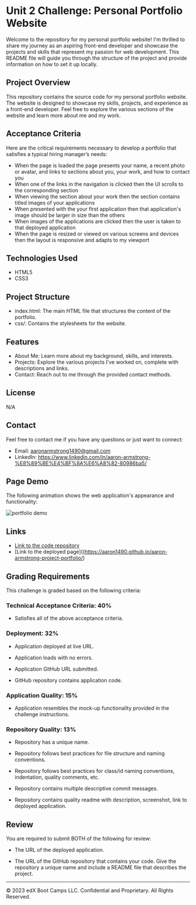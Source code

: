 # Unit 2 Challenge: Personal Portfolio Website

Welcome to the repository for my personal portfolio website! I'm thrilled to share my journey as an aspiring front-end developer and showcase the projects and skills that represent my passion for web development. This README file will guide you through the structure of the project and provide information on how to set it up locally.

## Project Overview

This repository contains the source code for my personal portfolio website. The website is designed to showcase my skills, projects, and experience as a front-end developer. Feel free to explore the various sections of the website and learn more about me and my work.

## Acceptance Criteria

Here are the critical requirements necessary to develop a portfolio that satisfies a typical hiring manager’s needs:

* When the page is loaded the page presents your name, a recent photo or avatar, and links to sections about you, your work, and how to contact you
* When one of the links in the navigation is clicked then the UI scrolls to the corresponding section
* When viewing the section about your work then the section contains titled images of your applications
* When presented with the your first application then that application's image should be larger in size than the others
* When images of the applications are clicked then the user is taken to that deployed application
* When the page is resized or viewed on various screens and devices then the layout is responsive and adapts to my viewport

## Technologies Used

* HTML5
* CSS3

## Project Structure

* index.html: The main HTML file that structures the content of the portfolio.
* css/: Contains the stylesheets for the website.

## Features

* About Me: Learn more about my background, skills, and interests.
* Projects: Explore the various projects I've worked on, complete with descriptions and links.
* Contact: Reach out to me through the provided contact methods.

## License

N/A

## Contact

Feel free to contact me if you have any questions or just want to connect:

* Email: aaronarmstrong1490@gmail.com
* LinkedIn: https://www.linkedin.com/in/aaron-armstrong-%E8%89%BE%E4%BF%8A%E6%A8%82-80986ba5/

## Page Demo

The following animation shows the web application's appearance and functionality:

![portfolio demo](./images/pagedemo.gif)

## Links

* [Link to the code repository](https://github.com/aaron1490/aaron-armstrong-project-portfolio)
* [Link to the deployed page]((https://aaron1490.github.io/aaron-armstrong-project-portfolio/)

## Grading Requirements

This challenge is graded based on the following criteria: 

### Technical Acceptance Criteria: 40%

* Satisfies all of the above acceptance criteria.

### Deployment: 32%

* Application deployed at live URL.

* Application loads with no errors.

* Application GitHub URL submitted.

* GitHub repository contains application code.

### Application Quality: 15%

* Application resembles the mock-up functionality provided in the challenge instructions.

### Repository Quality: 13%

* Repository has a unique name.

* Repository follows best practices for file structure and naming conventions.

* Repository follows best practices for class/id naming conventions, indentation, quality comments, etc.

* Repository contains multiple descriptive commit messages.

* Repository contains quality readme with description, screenshot, link to deployed application.

## Review

You are required to submit BOTH of the following for review:

* The URL of the deployed application. 

* The URL of the GitHub repository that contains your code. Give the repository a unique name and include a README file that describes the project.

---
© 2023 edX Boot Camps LLC. Confidential and Proprietary. All Rights Reserved.
